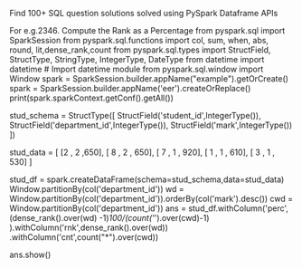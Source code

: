 Find 100+ SQL question solutions solved using PySpark Dataframe APIs

For e.g.2346. Compute the Rank as a Percentage
from pyspark.sql import SparkSession
from pyspark.sql.functions import col, sum, when, abs, round, lit,dense_rank,count
from pyspark.sql.types import StructField, StructType, StringType, IntegerType, DateType
from datetime import datetime  # Import datetime module
from pyspark.sql.window import Window
spark = SparkSession.builder.appName("example").getOrCreate()
spark = SparkSession.builder.appName('eer').createOrReplace()
print(spark.sparkContext.getConf().getAll())


stud_schema = StructType([
    StructField('student_id',IntegerType()),
    StructField('department_id',IntegerType()),
    StructField('mark',IntegerType())
])

stud_data = [
[2          , 2             ,650],
[ 8          , 2             , 650],
[ 7          , 1             , 920],
[ 1          , 1             , 610],
[ 3          , 1             , 530]
 ]

stud_df = spark.createDataFrame(schema=stud_schema,data=stud_data)
Window.partitionBy(col('department_id'))
wd = Window.partitionBy(col('department_id')).orderBy(col('mark').desc())
cwd = Window.partitionBy(col('department_id'))
ans = stud_df.withColumn('perc',
                   (dense_rank().over(wd) -1)*100/(count('*').over(cwd)-1)
                  ).withColumn('rnk',dense_rank().over(wd))\
.withColumn('cnt',count("*").over(cwd))

ans.show()
